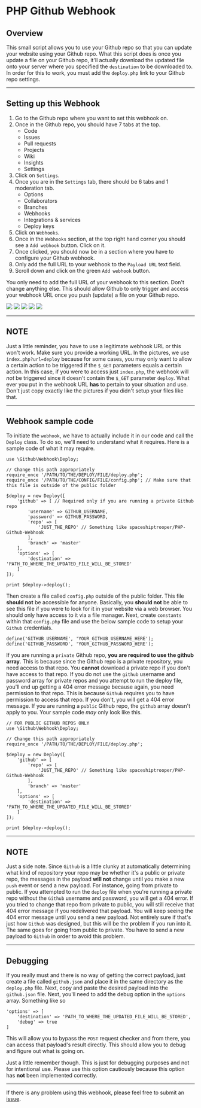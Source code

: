 # PHP Github Webhook

## Overview

This small script allows you to use your Github repo so that you can update your website using your Github repo. What this script does is once you update a file on your Github repo, it'll actually download the updated file onto your server where you specified the `destination` to be downloaded to. In order for this to work, you must add the `deploy.php` link to your Github repo settings.

---

## Setting up this Webhook

1. Go to the Github repo where you want to set this webhook on.
2. Once in the Github repo, you should have 7 tabs at the top.
	- Code
	- Issues
	- Pull requests
	- Projects
	- Wiki
	- Insights
	- Settings
3. Click on `Settings`.
4. Once you are in the `Settings` tab, there should be 6 tabs and 1 moderation tab.
	- Options
	- Collaborators
	- Branches
	- Webhooks
	- Integrations & services
	- Deploy keys
5. Click on `Webhooks`.
6. Once in the `Webhooks` section, at the top right hand corner you should see a `Add webhook` button. Click on it.
7. Once clicked, you should now be in a section where you have to configure your Github webhook.
8. Only add the full URL to your webhook to the `Payload URL` text field.
9. Scroll down and click on the green `Add webhook` button.

You only need to add the full URL of your webhook to this section. Don't change anything else. This should allow Github to only trigger and access your webhook URL once you push (update) a file on your Github repo.

![](https://i.imgur.com/Ida9AQt.png)
![](https://i.imgur.com/kotvymQ.png)
![](https://i.imgur.com/5dnp397.png)
![](https://i.imgur.com/Vo4EJdT.png)
![](https://i.imgur.com/zPgtKgK.png)

---

## NOTE

Just a little reminder, you have to use a legitimate webhook URL or this won't work. Make sure you provide a working URL. In the pictures, we use `index.php?url=deploy` because for some cases, you may only want to allow a certain action to be triggered if the `$_GET` parameters equals a certain action. In this case, if you were to access just `index.php`, the webhook will *not* be triggered since it doesn't contain the `$_GET` parameter `deploy`. What ever you put in the webhook URL **has** to pertain to your situation and use. Don't just copy exactly like the pictures if you didn't setup your files like that.

---

## Webhook sample code

To initiate the `webhook`, we have to actually include it in our code and call the `Deploy` class. To do so, we'll need to understand what it requires. Here is a sample code of what it may require.

```
use \Github\Webhook\Deploy;

// Change this path appropriately
require_once '/PATH/TO/THE/DEPLOY/FILE/deploy.php';
require_once '/PATH/TO/THE/CONFIG/FILE/config.php'; // Make sure that this file is outside of the public folder

$deploy = new Deploy([
	'github' => [ // Required only if you are running a private Github repo
		'username' => GITHUB_USERNAME,
		'password' => GITHUB_PASSWORD,
		'repo' => [
			'JUST_THE_REPO' // Something like spaceshiptrooper/PHP-Github-Webhook
		],
		'branch' => 'master'
	],
	'options' => [
		'destination' => 'PATH_TO_WHERE_THE_UPDATED_FILE_WILL_BE_STORED'
	]
]);

print $deploy->deploy();
```

Then create a file called `config.php` outside of the public folder. This file **should not** be accessible for anyone. Basically, you **should not** be able to see this file if you were to look for it in your website via a web browser. You should only have access to it via a file manager. Next, create `constants` within that `config.php` file and use the below sample code to setup your `Github` credentials.

```
define('GITHUB_USERNAME', 'YOUR_GITHUB_USERNAME_HERE');
define('GITHUB_PASSWORD', 'YOUR_GITHUB_PASSWORD_HERE');
```

If you are running a `private` Github repo, **you are required to use the github array**. This is because since the Github repo is a private repository, you need access to that repo. You **cannot** download a private repo if you don't have access to that repo. If you do not use the `github` username and password array for private repos and you attempt to run the deploy file, you'll end up getting a 404 error message because again, you need permission to that repo. This is because `Github` requires you to have permission to access that repo. If you don't, you will get a 404 error message. If you are running a `public` Github repo, the `github` array doesn't apply to you. Your sample code *may* only look like this.

```
// FOR PUBLIC GITHUB REPOS ONLY
use \Github\Webhook\Deploy;

// Change this path appropriately
require_once '/PATH/TO/THE/DEPLOY/FILE/deploy.php';

$deploy = new Deploy([
	'github' => [
		'repo' => [
			'JUST_THE_REPO' // Something like spaceshiptrooper/PHP-Github-Webhook
		],
		'branch' => 'master'
	],
	'options' => [
		'destination' => 'PATH_TO_WHERE_THE_UPDATED_FILE_WILL_BE_STORED'
	]
]);

print $deploy->deploy();
```

---

## NOTE

Just a side note. Since `Github` is a little clunky at automatically determining what kind of repository your repo may be whether it's a public or private repo, the messages in the payload **will not** change until you make a new `push` event or send a new payload. For instance, going from private to public. If you attempted to run the `deploy` file when you're running a private repo without the `Github` username and password, you will get a 404 error. If you tried to change that repo from private to public, you will still receive that 404 error message if you redelivered that payload. You will keep seeing the 404 error message until you send a new payload. Not entirely sure if that's just how `Github` was designed, but this will be the problem if you run into it. The same goes for going from public to private. You have to send a new payload to `Github` in order to avoid this problem.

---

## Debugging

If you really must and there is no way of getting the correct payload, just create a file called `github.json` and place it in the same directory as the `deploy.php` file. Next, copy and paste the desired payload into the `github.json` file. Next, you'll need to add the debug option in the `options` array. Something like so

```
'options' => [
	'destination' => 'PATH_TO_WHERE_THE_UPDATED_FILE_WILL_BE_STORED',
	'debug' => true
]
```

This will allow you to bypass the `POST` request checker and from there, you can access that payload's result directly. This should allow you to debug and figure out what is going on.

Just a little remember though. This is just for debugging purposes and not for intentional use. Please use this option cautiously because this option has **not** been implemented correctly.

---

If there is any problem using this webhook, please feel free to submit an [issue](https://github.com/spaceshiptrooper/PHP-Github-Webhook/issues).